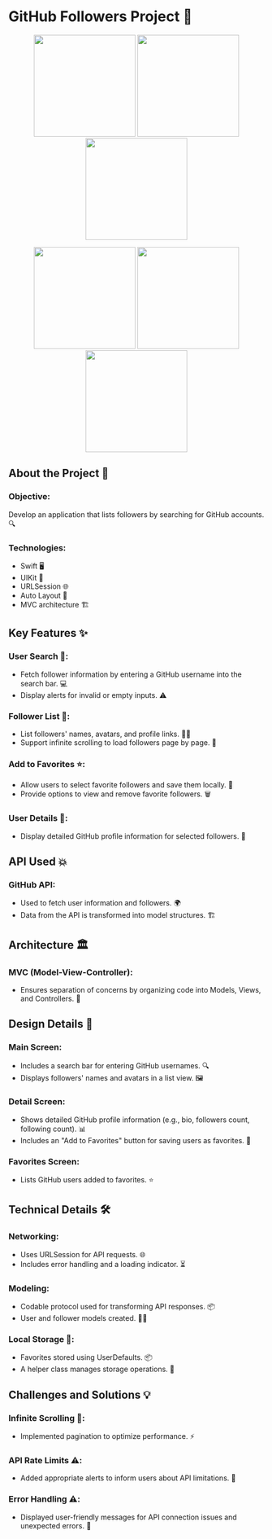 # GitHub Followers Project 🐙

<p align="center">
  <img src="https://github.com/user-attachments/assets/a2c701d6-7cff-4049-a683-81d1d6993091" width="200" />
  <img src="https://github.com/user-attachments/assets/1bfdc10b-1949-4d9d-8f5d-63303804ad02" width="200" />
  <img src="https://github.com/user-attachments/assets/c1e2de5d-faf7-4da1-95ee-a3f59fc4729b" width="200" />
</p>

<p align="center">
  <img src="https://github.com/user-attachments/assets/02870112-6f10-46fb-a51a-e4eaf56d421e" width="200" />
  <img src="https://github.com/user-attachments/assets/7b4428d9-7cf3-4c39-a66c-e072dc94d14f" width="200" />
  <img src="https://github.com/user-attachments/assets/ed971390-845f-44c5-8d35-0c81d7b32044" width="200" />
</p>


## About the Project 📱

### Objective:
Develop an application that lists followers by searching for GitHub accounts. 🔍

### Technologies:
- Swift 🖥️
- UIKit 🎨
- URLSession 🌐
- Auto Layout 📏
- MVC architecture 🏗️

## Key Features ✨

### User Search 🔎:
- Fetch follower information by entering a GitHub username into the search bar. 💻
- Display alerts for invalid or empty inputs. ⚠️

### Follower List 📜:
- List followers' names, avatars, and profile links. 🧑‍💻
- Support infinite scrolling to load followers page by page. 🔄

### Add to Favorites ⭐:
- Allow users to select favorite followers and save them locally. 💾
- Provide options to view and remove favorite followers. 🗑️

### User Details 👤:
- Display detailed GitHub profile information for selected followers. 📝

## API Used 💥

### GitHub API:
- Used to fetch user information and followers. 🌍
- Data from the API is transformed into model structures. 🏗️

## Architecture 🏛️

### MVC (Model-View-Controller):
- Ensures separation of concerns by organizing code into Models, Views, and Controllers. 🎯

## Design Details 🎨

### Main Screen:
- Includes a search bar for entering GitHub usernames. 🔍
- Displays followers' names and avatars in a list view. 🖼️

### Detail Screen:
- Shows detailed GitHub profile information (e.g., bio, followers count, following count). 📊
- Includes an "Add to Favorites" button for saving users as favorites. 💖

### Favorites Screen:
- Lists GitHub users added to favorites. ⭐

## Technical Details 🛠️

### Networking:
- Uses URLSession for API requests. 🌐
- Includes error handling and a loading indicator. ⏳

### Modeling:
- Codable protocol used for transforming API responses. 📦
- User and follower models created. 🧑‍💻

### Local Storage 💾:
- Favorites stored using UserDefaults. 📦
- A helper class manages storage operations. 🔧

## Challenges and Solutions 💡

### Infinite Scrolling 🔄:
- Implemented pagination to optimize performance. ⚡

### API Rate Limits ⚠️:
- Added appropriate alerts to inform users about API limitations. 🚫

### Error Handling ⚠️:
- Displayed user-friendly messages for API connection issues and unexpected errors. 📣
